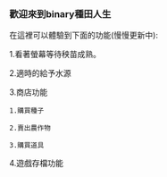 ### 歡迎來到binary種田人生

在這裡可以體驗到下面的功能(慢慢更新中):

1.看著螢幕等待秧苗成熟。

2.適時的給予水源

3.商店功能

	1.購買種子

	2.賣出農作物

	3.購買道具

4.遊戲存檔功能
